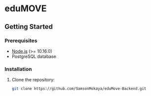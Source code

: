 # eduMOVE

## Getting Started

### Prerequisites

- [Node.js](https://nodejs.org/en/) (>= 10.16.0)
- PostgreSQL database

### Installation

1. Clone the repository:

   ```bash
   git clone https://github.com/SamsonMokaya/eduMove-Backend.git
```

